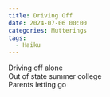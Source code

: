 ```yaml
---
title: Driving Off
date: 2024-07-06 00:00
categories: Mutterings
tags:
  - Haiku
---
```

Driving off alone\
Out of state summer college\
Parents letting go
